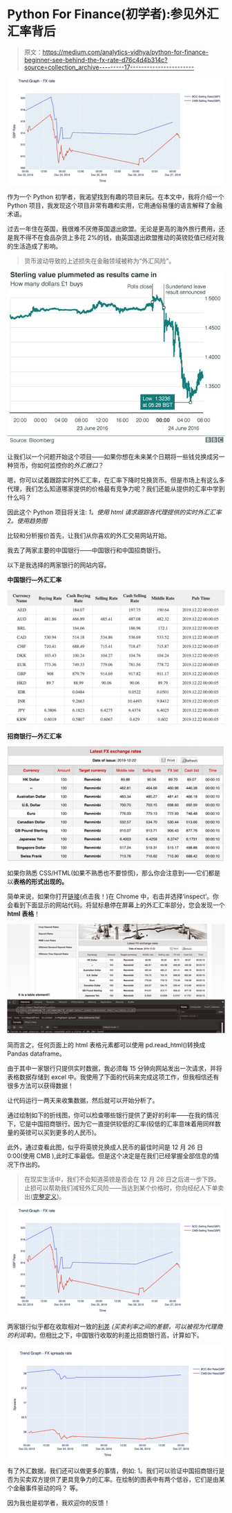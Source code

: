 # Python For Finance(初学者):参见外汇汇率背后

> 原文：<https://medium.com/analytics-vidhya/python-for-finance-beginner-see-behind-the-fx-rate-d76c4d4b314c?source=collection_archive---------17----------------------->

![](img/eef8565f905c3eb31b0592d51c665b69.png)

作为一个 Python 初学者，我渴望找到有趣的项目来玩。在本文中，我将介绍一个 Python 项目，我发现这个项目非常有趣和实用，它用通俗易懂的语言解释了金融术语。

过去一年住在英国，我很难不厌倦英国退出欧盟。无论是更高的海外旅行费用，还是我不得不在食品杂货上多花 2%的钱，由英国退出欧盟推动的英镑贬值已经对我的生活造成了影响。

> 货币波动导致的上述损失在金融领域被称为“外汇风险”。

![](img/8f27e1c342e500eacc50635489d4619d.png)

让我们以一个问题开始这个项目——如果你想在未来某个日期将一些钱兑换成另一种货币，你如何监控你的*外汇敞口*？

嗯，你可以试着跟踪实时外汇汇率，在汇率下降时兑换货币。但是市场上有这么多代理，我们怎么知道哪家提供的价格最有竞争力呢？我们还能从提供的汇率中学到什么吗？

因此这个 Python 项目将关注:
*1。使用 html 请求跟踪各代理提供的实时外汇汇率
2。使用趋势图*

比较和分析报价首先，让我们从你喜欢的外汇交易网站开始。

我去了两家主要的中国银行——中国银行和中国招商银行。

以下是我选择的两家银行的网站内容。

**中国银行—外汇汇率**

![](img/9d137867edf7973957febff89bac276b.png)

**招商银行—外汇汇率**

![](img/19976ce3305cc08ec25195f1d7b73d41.png)

如果你熟悉 CSS/HTML(如果不熟悉也不要惊慌)，那么你会注意到——它们都是以**表格的形式出现的。**

简单来说，如果你打开[链接](http://english.cmbchina.com/Rate/ForexRates.aspx)(点击我！)在 Chrome 中，右击并选择‘inspect’。你会看到下面显示的网站代码。将鼠标悬停在屏幕上的外汇汇率部分，您会发现一个 **html 表格**！

![](img/3f7f6d3b6ae0c44f44a3175afee53465.png)

简而言之，任何页面上的 html 表格元素都可以使用 pd.read_html()转换成 Pandas dataframe。

由于其中一家银行只提供实时数据，我必须每 15 分钟向网站发出一次请求，并将表格数据存储到 excel 中。我使用了下面的代码来完成这项工作，但我相信还有很多方法可以获得数据！

让代码运行一两天来收集数据，然后就可以开始分析了。

通过绘制如下的折线图，你可以检查哪些银行提供了更好的利率——在我的情况下，它是中国招商银行。因为它一直提供较低的汇率(较低的汇率意味着用同样数量的英镑可以买到更多的人民币)。

此外，通过查看此图，似乎将英镑兑换成人民币的最佳时间是 12 月 26 日 0:00(使用 CMB ),此时汇率最低。但是这个决定是在我们已经掌握全部信息的情况下作出的。

> 在现实生活中，我们不会知道英镑是否会在 12 月 26 日之后进一步下跌。止损可以帮助我们减轻外汇风险——当达到某个价格时，你向经纪人下单卖出([完整定义](https://admiralmarkets.com/education/articles/forex-basics/what-is-stop-loss-in-forex-trading-and-how-to-set-it))。

![](img/f11fd7f19c5021bced1990feace08f97.png)

两家银行似乎都在收取相对一致的[利差](https://www.dailyfx.com/forex/education/trading_tips/daily_trading_lesson/2019/02/14/what-does-a-spread-tell-forex-traders.html) *(买卖利率之间的差额，可以被视为代理商的利润率)*。但相比之下，中国银行收取的利差比招商银行高，计算如下。

![](img/4b561a79108b913e1a203a83a44437a6.png)

有了外汇数据，我们还可以做更多的事情，例如:
1。我们可以验证中国招商银行是否为买卖双方提供了更具竞争力的汇率。在绘制的图表中有两个低谷，它们是由某个金融事件驱动的吗？
等。

因为我也是初学者，我欢迎你的反馈！